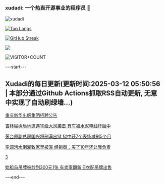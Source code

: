 ### xudadi: 一个热衷开源事业的程序员 👋

![xudadi](https://github-readme-stats-git-masterorgs-github-readme-stats-team.vercel.app/api?username=xudadi)

[![Top Langs](https://github-readme-stats.vercel.app/api/top-langs/?username=xudadi)](https://github.com/anuraghazra/github-readme-stats)

[![GitHub Streak](https://streak-stats.demolab.com?user=xudadi&locale=zh_Hans)](https://git.io/streak-stats)

![](https://raw.githubusercontent.com/xudadi/xudadi/main/assets/github-contribution-grid-snake.svg)

![VISITOR+COUNT](https://komarev.com/ghpvc/?username=xudadi&label=VISITOR+COUNT)


---start---

## Xudadi的每日更新(更新时间:2025-03-12 05:50:56 | 本部分通过Github Actions抓取RSS自动更新, 无意中实现了自动刷绿墙...)

[重庆新华出版集团招聘公告](https://www.gongkaoleida.com/article/2317784)

[吉林榆树局地遭遇10级大风袭击 有车被水泥电线杆砸中](https://m.163.com/news/article/JQCT4FTH05561G0D.html)

[茅台原副总房国兴将刑满出狱 狱中获7个表扬减刑5个月](https://m.163.com/news/article/JQD2K7LI05561G0D.html)

[空调污水倒灌致家里被淹 经销商：买了10年还让我负责](https://m.163.com/news/article/JQCTVN8G0514EGPO.html)

[3](https://m.163.com/touch/news/sub/domestic)

[始祖鸟吊牌被炒到300元1张 有卖家翻新旧衣配吊牌出售](https://m.163.com/news/article/JQD5NDKI0512B07B.html)

---end---
